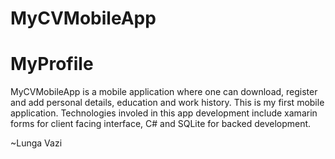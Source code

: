 # MyCVMobileApp
# MyProfile

MyCVMobileApp is a mobile application where one can download, register and add personal details, education and work history. This is my first mobile application.
Technologies involed in this app development include xamarin forms for client facing interface, C# and SQLite for backed development.

~Lunga Vazi
